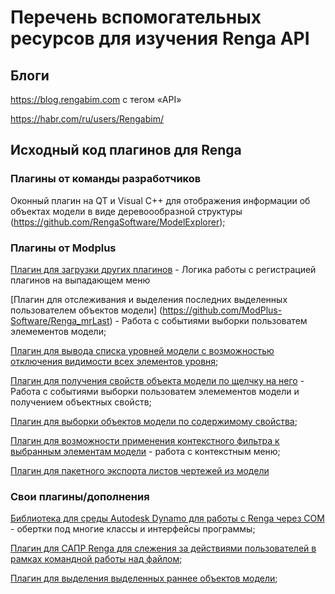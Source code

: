 # Перечень вспомогательных ресурсов для изучения Renga API

## Блоги
https://blog.rengabim.com с тегом «API»

https://habr.com/ru/users/Rengabim/ 

## Исходный код плагинов для Renga
### Плагины от команды разработчиков
Оконный плагин на QT и Visual C++ для отображения информации об объектах модели в виде деревоообразной структуры (https://github.com/RengaSoftware/ModelExplorer);

### Плагины от Modplus
[Плагин для загрузки других плагинов](https://github.com/ModPlus-Software/Core_Renga_Modules) - Логика работы с регистрацией плагинов на выпадающем меню

[Плагин для отслеживания и выделения последних выделенных пользователем объектов модели] (https://github.com/ModPlus-Software/Renga_mrLast) - Работа с событиями выборки пользоватем элемементов модели;

[Плагин для вывода списка уровней модели с возможностью отключения видимости всех элементов уровня](https://github.com/ModPlus-Software/Renga_mrLevelsList);

[Плагин для получения свойств объекта модели по щелчку на него](https://github.com/ModPlus-Software/Renga_mrQuickProperties) - Работа с событиями выборки пользоватем элемементов модели и получением объектных свойств;

[Плагин для выборки объектов модели по содержимому свойства](https://github.com/ModPlus-Software/Renga_mrSearchBy);

[Плагин для возможности применения контекстного фильтра к выбранным элементам модели](https://github.com/ModPlus-Software/Renga_mrObjectsFilter) - работа с контекстным меню;

[Плагин для пакетного экспорта листов чертежей из модели](https://github.com/ModPlus-Software/Renga_mrBatchSheetExport)

### Свои плагины/дополнения
[Библиотека для среды Autodesk Dynamo для работы с Renga через COM](https://github.com/GeorgGrebenyuk/RengaDyn) - обертки под многие классы и интерфейсы программы;

[Плагин для САПР Renga для слежения за действиями пользователей в рамках командной работы над файлом](https://github.com/GeorgGrebenyuk/Renga_FollowUsersActions);

[Плагин для выделения выделенных раннее объектов модели](https://github.com/GeorgGrebenyuk/renga_select_last_objects);
